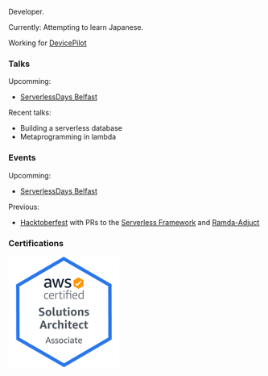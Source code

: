 Developer.

Currently: Attempting to learn Japanese.

Working for [DevicePilot](https://www.devicepilot.com)

### Talks

Upcomming:
 * [ServerlessDays Belfast](https://belfast.serverlessdays.io/)

Recent talks:
 * Building a serverless database
 * Metaprogramming in lambda
 
### Events

Upcomming:
 * [ServerlessDays Belfast](https://belfast.serverlessdays.io/)
 
Previous:
 * [Hacktoberfest](https://hacktoberfest.digitalocean.com) with PRs to the [Serverless Framework](https://github.com/serverless/serverless/pulls?utf8=%E2%9C%93&q=is%3Apr+author%3Athomasmichaelwallace) and [Ramda-Adjuct](https://github.com/char0n/ramda-adjunct/pulls?utf8=%E2%9C%93&q=is%3Apr+author%3Athomasmichaelwallace)

### Certifications

[![AWS SAA Badge](assets/img/aws-saa-badge.png)](https://www.certmetrics.com/amazon/public/badge.aspx?i=1&t=c&d=2019-10-08&ci=AWS01082835)
